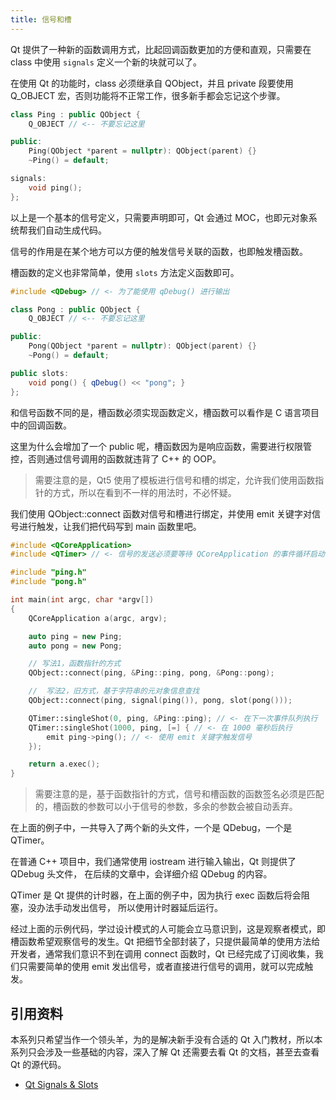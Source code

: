 ```yaml
---
title: 信号和槽
---
```


Qt 提供了一种新的函数调用方式，比起回调函数更加的方便和直观，只需要在 class 中使用 `signals` 定义一个新的块就可以了。

在使用 Qt 的功能时，class 必须继承自 QObject，并且 private 段要使用 Q_OBJECT 宏，否则功能将不正常工作，很多新手都会忘记这个步骤。

```cpp
class Ping : public QObject {
    Q_OBJECT // <-- 不要忘记这里

public:
    Ping(QObject *parent = nullptr): QObject(parent) {}
    ~Ping() = default;

signals:
    void ping();
};
```

以上是一个基本的信号定义，只需要声明即可，Qt 会通过 MOC，也即元对象系统帮我们自动生成代码。

信号的作用是在某个地方可以方便的触发信号关联的函数，也即触发槽函数。

槽函数的定义也非常简单，使用 `slots` 方法定义函数即可。

```cpp
#include <QDebug> // <- 为了能使用 qDebug() 进行输出

class Pong : public QObject {
    Q_OBJECT // <-- 不要忘记这里

public:
    Pong(QObject *parent = nullptr): QObject(parent) {}
    ~Pong() = default;

public slots:
    void pong() { qDebug() << "pong"; }
};
```
和信号函数不同的是，槽函数必须实现函数定义，槽函数可以看作是 C 语言项目中的回调函数。

这里为什么会增加了一个 public 呢，槽函数因为是响应函数，需要进行权限管控，否则通过信号调用的函数就违背了 C++ 的 OOP。

> 需要注意的是，Qt5 使用了模板进行信号和槽的绑定，允许我们使用函数指针的方式，所以在看到不一样的用法时，不必怀疑。

我们使用 QObject::connect 函数对信号和槽进行绑定，并使用 emit 关键字对信号进行触发，让我们把代码写到 main 函数里吧。

```cpp
#include <QCoreApplication>
#include <QTimer> // <- 信号的发送必须要等待 QCoreApplication 的事件循环启动

#include "ping.h"
#include "pong.h"

int main(int argc, char *argv[])
{
    QCoreApplication a(argc, argv);

    auto ping = new Ping;
    auto pong = new Pong;

    // 写法1，函数指针的方式
    QObject::connect(ping, &Ping::ping, pong, &Pong::pong);

    //  写法2，旧方式，基于字符串的元对象信息查找
    QObject::connect(ping, signal(ping()), pong, slot(pong()));

    QTimer::singleShot(0, ping, &Ping::ping); // <- 在下一次事件队列执行
    QTimer::singleShot(1000, ping, [=] { // <- 在 1000 毫秒后执行
        emit ping->ping(); // <- 使用 emit 关键字触发信号
    });

    return a.exec();
}
```

> 需要注意的是，基于函数指针的方式，信号和槽函数的函数签名必须是匹配的，槽函数的参数可以小于信号的参数，多余的参数会被自动丢弃。

在上面的例子中，一共导入了两个新的头文件，一个是 QDebug，一个是 QTimer。

在普通 C++ 项目中，我们通常使用 iostream 进行输入输出，Qt 则提供了 QDebug 头文件，
在后续的文章中，会详细介绍 QDebug 的内容。

QTimer 是 Qt 提供的计时器，在上面的例子中，因为执行 exec 函数后将会阻塞，没办法手动发出信号，
所以使用计时器延后运行。

经过上面的示例代码，学过设计模式的人可能会立马意识到，这是观察者模式，即槽函数希望观察信号的发生。Qt 把细节全部封装了，只提供最简单的使用方法给开发者，通常我们意识不到在调用 connect 函数时，Qt 已经完成了订阅收集，我们只需要简单的使用 emit 发出信号，或者直接进行信号的调用，就可以完成触发。

## 引用资料

本系列只希望当作一个领头羊，为的是解决新手没有合适的 Qt 入门教材，所以本系列只会涉及一些基础的内容，深入了解 Qt 还需要去看 Qt 的文档，甚至去查看 Qt 的源代码。

- [Qt Signals & Slots](https://doc.qt.io/qt-6/signalsandslots.html)
